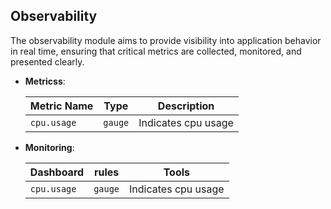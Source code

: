 ## Observability

The observability module aims to provide visibility into application behavior in real time, ensuring that critical metrics are collected, monitored, and presented clearly.

- **Metricss**:

  | Metric Name | Type    | Description         |
  | ----------- | ------- | ------------------- |
  | `cpu.usage` | `gauge` | Indicates cpu usage |

- **Monitoring**:

  | Dashboard   | rules   | Tools               |
  | ----------- | ------- | ------------------- |
  | `cpu.usage` | `gauge` | Indicates cpu usage |
